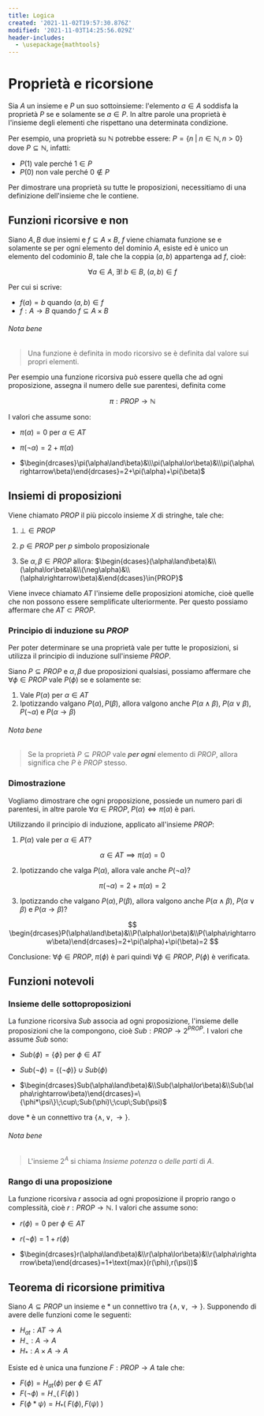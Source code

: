 ```yaml
---
title: Logica
created: '2021-11-02T19:57:30.876Z'
modified: '2021-11-03T14:25:56.029Z'
header-includes:
  - \usepackage{mathtools}
---
```


# Proprietà e ricorsione

Sia $A$ un insieme e $P$ un suo sottoinsieme: l'elemento $a\in{A}$ soddisfa la proprietà $P$ se e solamente se $a\in{P}$. In altre parole una proprietà è l'insieme degli elementi che rispettano una determinata condizione.

Per esempio, una proprietà su $\mathbb{N}$ potrebbe essere: $P = \{n\;|\;n \in{\mathbb{N}},n>0\}$ dove $P\subseteq{\mathbb{N}}$, infatti:

- $P(1)$ vale perché $1\in{P}$
- $P(0)$ non vale perché $0\notin{P}$

Per dimostrare una proprietà su tutte le proposizioni, necessitiamo di una definizione dell'insieme che le contiene.

## Funzioni ricorsive e non

Siano $A,B$ due insiemi e $f\subseteq{A\times{B}}$, $f$ viene chiamata funzione se e solamente se per ogni elemento del dominio $A$, esiste ed è unico un elemento del codominio $B$, tale che la coppia $(a,b)$ appartenga ad $f$, cioè:

$$
\forall{a}\in{A},\;\exists!\;b\in{B},\;(a,b)\in{f}
$$

Per cui si scrive:

- $f(a)=b$ quando $(a,b)\in{f}$
- $f:A\rightarrow{B}$ quando $f\subseteq{A\times{B}}$

###### Nota bene

> Una funzione è definita in modo ricorsivo se è definita dal valore sui propri elementi.

Per esempio una funzione ricorsiva può essere quella che ad ogni proposizione, assegna il numero delle sue parentesi, definita come

$$\pi:PROP\rightarrow{\mathbb{N}}$$

I valori che assume sono:

- $\pi(\alpha)=0$ per $\alpha\in{AT}$

- $\pi(\neg\alpha)=2+\pi(\alpha)$

- $\begin{drcases}\pi(\alpha\land\beta)&\\\pi(\alpha\lor\beta)&\\\pi(\alpha\rightarrow\beta)\end{drcases}=2+\pi(\alpha)+\pi(\beta)$

## Insiemi di proposizioni

Viene chiamato $PROP$ il più piccolo insieme $X$ di stringhe, tale che:

1. $\bot\in{PROP}$

2. $p\in{PROP}$ per $p$ simbolo proposizionale

3. Se $\alpha,\beta\in{PROP}$ allora: $\begin{dcases}(\alpha\land\beta)&\\(\alpha\lor\beta)&\\(\neg\alpha)&\\(\alpha\rightarrow\beta)&\end{dcases}\in{PROP}$

Viene invece chiamato $AT$ l'insieme delle proposizioni atomiche, cioè quelle che non possono essere semplificate ulteriormente. Per questo possiamo affermare che $AT\subset{PROP}$.

### Principio di induzione su $PROP$

Per poter determinare se una proprietà vale per tutte le proposizioni, si utilizza il principio di induzione sull'insieme $PROP$.

Siano $P\subseteq{PROP}$ e $\alpha,\beta$ due proposizioni qualsiasi, possiamo affermare che $\forall{\phi}\in{PROP}$ vale $P(\phi)$ se e solamente se:

1. Vale $P(\alpha)$ per $\alpha\in{AT}$
2. Ipotizzando valgano $P(\alpha), P(\beta)$, allora valgono anche $P(\alpha\land\beta)$, $P(\alpha\lor\beta)$, $P(\neg\alpha)$ e $P(\alpha\rightarrow\beta)$

###### Nota bene

> Se la proprietà $P\subseteq{PROP}$ vale ***per ogni*** elemento di $PROP$, allora significa che $P$ è $PROP$ stesso.

### Dimostrazione

Vogliamo dimostrare che ogni proposizione, possiede un numero pari di parentesi, in altre parole $\forall{\alpha}\in{PROP},\;P(\alpha)\iff\pi(\alpha)\text{ è pari}$.

Utilizzando il principio di induzione, applicato all'insieme $PROP$:

1. $P(\alpha)$ vale per $\alpha\in{AT}$?
   
$$
\alpha\in{AT}\implies\pi(\alpha)=0
$$

2. Ipotizzando che valga $P(\alpha)$, allora vale anche $P(\neg\alpha)$?
   
$$
\pi(\neg\alpha)=2+\pi(\alpha)=2
$$

3. Ipotizzando che valgano $P(\alpha),P(\beta)$, allora valgono anche $P(\alpha\land\beta)$, $P(\alpha\lor\beta)$ e $P(\alpha\rightarrow\beta)$?

$$
\begin{drcases}P(\alpha\land\beta)&\\P(\alpha\lor\beta)&\\P(\alpha\rightarrow\beta)\end{drcases}=2+\pi(\alpha)+\pi(\beta)=2
$$

Conclusione: $\forall{\phi}\in{PROP},\;\pi(\phi)$ è pari quindi $\forall{\phi}\in{PROP},\;P(\phi)$ è verificata.

## Funzioni notevoli

### Insieme delle sottoproposizioni

La funzione ricorsiva $Sub$ associa ad ogni proposizione, l'insieme delle proposizioni che la compongono, cioè $Sub:PROP\rightarrow{2^{PROP}}$. I valori che assume $Sub$ sono:

- $Sub(\phi)=\{\phi\}$ per $\phi\in{AT}$

- $Sub(\neg\phi)=\{(\neg\phi)\}\;\cup\;{Sub(\phi)}$

- $\begin{drcases}Sub(\alpha\land\beta)&\\Sub(\alpha\lor\beta)&\\Sub(\alpha\rightarrow\beta)\end{drcases}=\{\phi*\psi\}\;\cup\;Sub(\phi)\;\cup\;Sub(\psi)$

dove $*$ è un connettivo tra $\{\land,\lor,\rightarrow\}$. 

###### Nota bene

> L'insieme $2^A$ si chiama *Insieme potenza* o *delle parti* di $A$.

### Rango di una proposizione

La funzione ricorsiva $r$ associa ad ogni proposizione il proprio rango o complessità, cioè $r:PROP\rightarrow{\mathbb{N}}$. I valori che assume sono:

- $r(\phi)=0$ per $\phi\in{AT}$

- $r(\neg\phi)=1+r(\phi)$

- $\begin{drcases}r(\alpha\land\beta)&\\r(\alpha\lor\beta)&\\r(\alpha\rightarrow\beta)\end{drcases}=1+\text{max}(r(\phi),r(\psi))$

## Teorema di ricorsione primitiva

Siano $A\subseteq{PROP}$ un insieme e $*$ un connettivo tra $\{\land,\lor,\rightarrow\}$. Supponendo di avere delle funzioni come le seguenti:

- $H_{at}:AT\rightarrow{A}$
- $H_{\neg}:A\rightarrow{A}$
- $H_{*}:A\times{A}\rightarrow{A}$

Esiste ed è unica una funzione $F:PROP\rightarrow{A}$ tale che:

- $F(\phi)=H_{at}(\phi)$ per $\phi\in{AT}$
- $F(\lnot\phi)=H_{\neg}(\;F(\phi)\;)$
- $F(\phi*\psi)=H_{*}(\;F(\phi),F(\psi)\;)$

